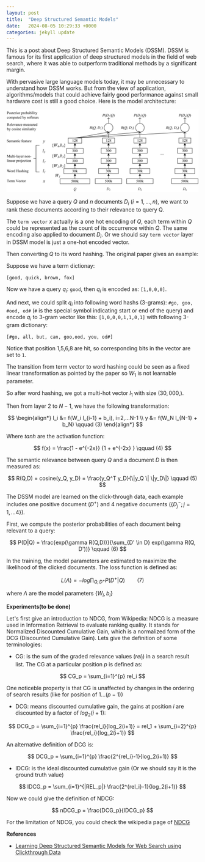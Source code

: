 ```yaml
---
layout: post
title:  "Deep Structured Semantic Models"
date:   2024-08-05 10:29:33 +0000
categories: jekyll update
---
```


This is a post about Deep Structured Semantic Models (DSSM). DSSM is famous for its first application of deep structured models in the field of web search, where it was able to outperform traditional methods by a significant margin.

With pervasive large language models today, it may be unnecessary to understand how DSSM works. But from the view of application, algorithms/models that could achieve fairly good performance against small hardware cost is still a good choice. Here is the model architecture:

![fig 1](/assets/img/2024-08-06-dssm-fig1.png)

Suppose we have a query $Q$ and $n$ documents $D_i$ ($i=1,...,n$), we want to rank these documents according to their relevance to query Q. 

The `term vector` $x$ actually is a one hot encoding of $Q$, each term within $Q$ could be represented as the count of its occurrence within $Q$. The same encoding also applied to document $D_i$. Or we should say `term vector` layer in DSSM model is just a one-hot encoded vector.

Then converting $Q$ to its word hashing. The original paper gives an example:

Suppose we have a term dictionay: 
```text
[good, quick, brown, fox]
```

Now we have a query $q_i$: `good`, then $q_i$ is encoded as: `[1,0,0,0]`. 

And next, we could split $q_i$ into following word hashs (3-grams):
`#go, goo, #ood, od#` (`#` is the special symbol indicating start or end of the query) and encode $q_i$ to 3-gram vector like this: `[1,0,0,0,1,1,0,1]` with following 3-gram dictionary:

```text
[#go, all, but, can, goo,ood, you, od#]
```
Notice that position 1,5,6,8 are hit,  so corresponding bits in the vector are set to `1`.

The transition from term vector to word hashing could be seen as a fixed linear transformation as pointed by the paper so $W_1$ is not learnable parameter.

So after word hashing, we got a multi-hot vector $l_1$ with size $(30,000,)$.

Then from layer $2$ to $N-1$, we have the following transformation:

$$
\begin{align*}
l_i &= f(W_i l_{i-1} + b_i), i=2,...N-1 \\
y &= f(W_N l_{N-1} + b_N) \qquad (3)
\end{align*}
$$

Where $tanh$ are the activation function:

$$
f(x) = \frac{1 - e^{-2x}} {1 + e^{-2x} } \qquad (4)
$$

The semantic relevance between query $Q$ and a document $D$ is then measured as:

$$
R(Q,D) = cosine(y_Q, y_D) = \frac{y_Q^T y_D}{\|y_Q \| \|y_D\|} \qquad (5)
$$

The DSSM model are learned on the click-through data, each example includes one positive document ($D^+$) and 4 negative documents ($\{ D_j^-; j=1,...4\}$).

First, we compute the posterior probabilities of each document being relevant to a query:

$$
P(D|Q) = \frac{exp(\gamma R(Q,D))}{\sum_{D' \in D} exp(\gamma R(Q, D'))} \qquad (6)
$$

In the training, the model parameters are estimated to maximize the likelihood of the clicked documents. The loss function is defined as:

$$
L(\Lambda) = -log \prod_{Q,D^+} P(D^+ | Q) \qquad  (7)
$$

where $\Lambda$ are the model parameters $\{ W_i, b_i\}$

**Experiments(to be done)**

Let's first give an introduction to NDCG, from Wikipedia: NDCG is a measure used in Information Retrieval to evaluate ranking quality. It stands for Normalized Discounted Cumulative Gain, which is a normalized form of the DCG (Discounted Cumulative Gain). Lets give the definition of some terminologies:

* CG: is the sum of the graded relevance values ($rel_i$) in a search result list. The CG at a particular position $p$ is defined as:

$$
CG_p = \sum_{i=1}^{p} rel_i
$$

One noticeble property is that CG is unaffected by changes in the ordering of search results (like for position of $1...(p-1)$)

* DCG: means discounted cumulative gain, the gains at position $i$ are discounted by a factor of $log_2(i+1)$:

$$
DCG_p = \sum_{i=1}^{p} \frac{rel_i}{log_2(i+1)} = rel_1 + \sum_{i=2}^{p} \frac{rel_i}{log_2(i+1)}
$$

An alternative definition of DCG is:

$$
DCG_p = \sum_{i=1}^{p} \frac{2^{rel_i}-1}{log_2(i+1)}
$$

* IDCG: is the ideal discounted cumulative gain (Or we should say it is the ground truth value)

$$
IDCG_p = \sum_{i=1}^{|REL_p|} \frac{2^{rel_i}-1}{log_2(i+1)}
$$

Now we could give the definition of NDCG:

$$
nDCG_p = \frac{DCG_p}{IDCG_p}
$$

For the limitation of NDCG, you could check the wikipedia page of [NDCG](https://en.wikipedia.org/wiki/Discounted_cumulative_gain)


**References**

* [Learning Deep Structured Semantic Models
for Web Search using Clickthrough Data](https://www.microsoft.com/en-us/research/wp-content/uploads/2016/02/cikm2013_DSSM_fullversion.pdf)
